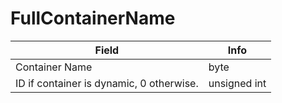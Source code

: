 # FullContainerName

<table><thead><tr><th>Field</th><th>Info</th></tr></thead><tbody>
<tr><td>Container Name</td><td>byte</td></tr>
<tr><td>ID if container is dynamic, 0 otherwise.</td><td>unsigned int</td></tr>
</tbody></table>